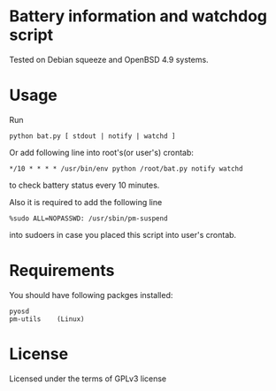 # Battery information and watchdog script

Tested on Debian squeeze and OpenBSD 4.9 systems.

# Usage

Run

    python bat.py [ stdout | notify | watchd ]

Or add following line into root's(or user's) crontab:

    */10 * * * * /usr/bin/env python /root/bat.py notify watchd

to check battery status every 10 minutes.

Also it is required to add the following line

    %sudo ALL=NOPASSWD: /usr/sbin/pm-suspend

into sudoers in case you placed this script into user's crontab.

# Requirements

You should have following packges installed:

    pyosd
    pm-utils    (Linux)

# License

Licensed under the terms of GPLv3 license
